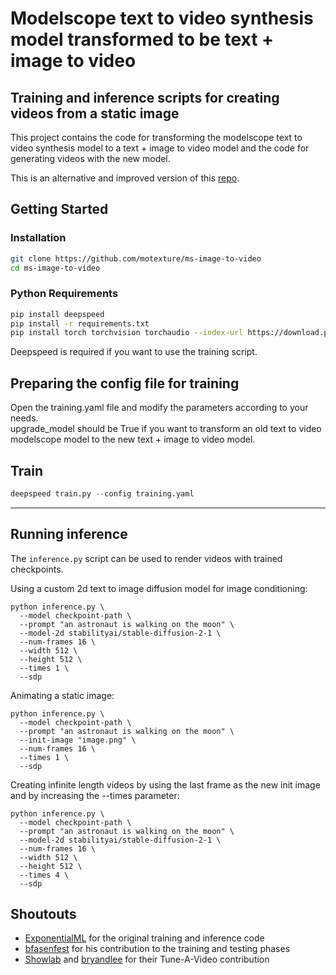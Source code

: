 # Modelscope text to video synthesis model transformed to be text + image to video
## Training and inference scripts for creating videos from a static image

This project contains the code for transforming the modelscope text to video synthesis model to a text + image to video model and the code for generating videos with the new model.

This is an alternative and improved version of this [repo](https://github.com/motexture/modelscope-image-to-video-v1).

## Getting Started

### Installation
```bash
git clone https://github.com/motexture/ms-image-to-video
cd ms-image-to-video
```

### Python Requirements

```bash
pip install deepspeed
pip install -r requirements.txt
pip install torch torchvision torchaudio --index-url https://download.pytorch.org/whl/cu118
```

Deepspeed is required if you want to use the training script.

## Preparing the config file for training
Open the training.yaml file and modify the parameters according to your needs.  <br /> 
upgrade_model should be True if you want to transform an old text to video modelscope model to the new text + image to video model.  <br /> 

## Train
```python
deepspeed train.py --config training.yaml
```
---

## Running inference
The `inference.py` script can be used to render videos with trained checkpoints.

Using a custom 2d text to image diffusion model for image conditioning:
```
python inference.py \
  --model checkpoint-path \
  --prompt "an astronaut is walking on the moon" \
  --model-2d stabilityai/stable-diffusion-2-1 \
  --num-frames 16 \
  --width 512 \
  --height 512 \
  --times 1 \
  --sdp
```

Animating a static image:
```
python inference.py \
  --model checkpoint-path \
  --prompt "an astronaut is walking on the moon" \
  --init-image "image.png" \
  --num-frames 16 \
  --times 1 \
  --sdp
```

Creating infinite length videos by using the last frame as the new init image and by increasing the --times parameter:
```
python inference.py \
  --model checkpoint-path \
  --prompt "an astronaut is walking on the moon" \
  --model-2d stabilityai/stable-diffusion-2-1 \
  --num-frames 16 \
  --width 512 \
  --height 512 \
  --times 4 \
  --sdp
```

## Shoutouts

- [ExponentialML](https://github.com/ExponentialML/Text-To-Video-Finetuning/) for the original training and inference code
- [bfasenfest](https://github.com/bfasenfest) for his contribution to the training and testing phases
- [Showlab](https://github.com/showlab/Tune-A-Video) and [bryandlee](https://github.com/bryandlee/Tune-A-Video) for their Tune-A-Video contribution
